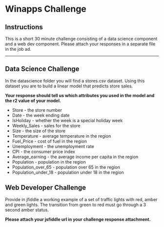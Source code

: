 # Winapps Challenge

## Instructions
This is a short 30 minute challenge consisting of a data science component and a web dev component. 
Please attach your responses in a separate file in the job ad.

---
## Data Science Challenge
In the datascience folder you will find a stores.csv dataset. Using this dataset you are to build a linear model that predicts store sales. 

**Your response should tell us which attributes you used in the model and the r2 value of your model.**

* Store - the store number
* Date - the week ending date
* IsHoliday - whether the week is a special holiday week
* Weekly_Sales -  sales for the store
* Size - the size of the store
* Temperature - average temperature in the region
* Fuel_Price - cost of fuel in the region
* Unemployment - the unemployment rate
* CPI - the consumer price index
* Average_earning - the average income per capita in the region
* Population - population in the region
* Population\_over\_65 - population over 65 in the region
* Population\_under\_18 - population under 18 in the region

## Web Developer Challenge

Provide in jfiddle a working example of a set of traffic lights with red, amber and green lights. The transition from green to red must go through a 3 second amber status. 

**Please attach your jsfiddle url in your challenge response attachment.**
